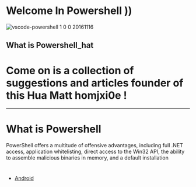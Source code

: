 # Welcome In Powershell ))
![vscode-powershell 1 0 0 20161116](https://user-images.githubusercontent.com/25440152/30280688-662ed582-96de-11e7-85aa-ee410fb2a7d2.png) 

## What is Powershell_hat 
# Come on is a collection of suggestions and articles founder of this Hua Matt homjxi0e !
-----------

# What is Powershell
PowerShell offers a multitude of offensive advantages, including full .NET access, application whitelisting, direct access to the Win32 API, the ability to assemble malicious binaries in memory, and a default installation 

#
- [Android](https://github.com/JStumpp/awesome-android)


